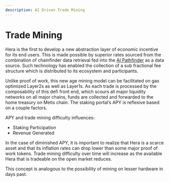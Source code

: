 ```yaml
---
description: AI Driven Trade Mining
---
```


# Trade Mining

Hera is the first to develop a new abstraction layer of economic incentive for its end users. This is made possible by superior rates sourced from the combination of chainfinder data retrieval fed into the [AI Pathfinder](features/ai-powered-pathfinder.md) as a data source. Such technology has enabled the collection of a sub fractional fee structure which is distributed to its ecosystem and participants.

Unlike proof of work, this new age mining model can be facilitated on gas optimized Layer2s as well as Layer1s. As each trade is processed by the composability of this defi front end, which scours all major liquidity networks on all major chains, funds are collected and forwarded to the home treasury on Metis chain. The staking portal’s APY is reflexive based on a couple factors.

APY and trade mining difficulty influences:

* Staking Participation
* Revenue Generated

In the case of diminished APY, it is important to realize that Hera is a scarce asset and that its inflation rates can drop lower than some major proof of work tokens. Trade mining difficulty over time will increase as the available Hera that is tradeable on the open market reduces.

This concept is analogous to the possibility of mining on lesser hardware in days past.
